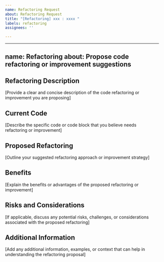 ```yaml
---
name: Refactoring Request
about: Refactoring Request
title: "[Refactoring] xxx : xxxx "
labels: refactoring
assignees: ''

---
```


---
name: Refactoring
about: Propose code refactoring or improvement suggestions
---

## Refactoring Description

[Provide a clear and concise description of the code refactoring or improvement you are proposing]

## Current Code

[Describe the specific code or code block that you believe needs refactoring or improvement]

## Proposed Refactoring

[Outline your suggested refactoring approach or improvement strategy]

## Benefits

[Explain the benefits or advantages of the proposed refactoring or improvement]

## Risks and Considerations

[If applicable, discuss any potential risks, challenges, or considerations associated with the proposed refactoring]

## Additional Information

[Add any additional information, examples, or context that can help in understanding the refactoring proposal]
